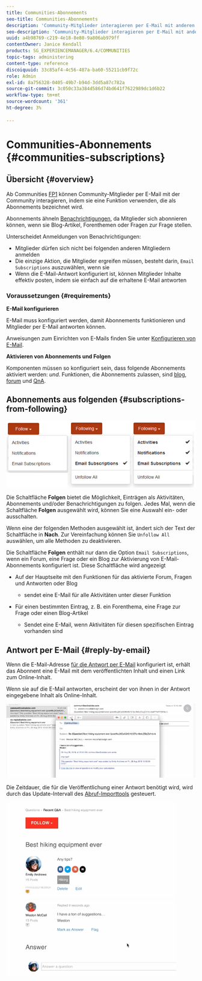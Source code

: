 ```yaml
---
title: Communities-Abonnements
seo-title: Communities-Abonnements
description: 'Community-Mitglieder interagieren per E-Mail mit anderen Mitgliedern '
seo-description: 'Community-Mitglieder interagieren per E-Mail mit anderen Mitgliedern '
uuid: a4b98769-c219-4e18-8e80-9a806ab979ff
contentOwner: Janice Kendall
products: SG_EXPERIENCEMANAGER/6.4/COMMUNITIES
topic-tags: administering
content-type: reference
discoiquuid: 33c85af4-4c56-487a-ba60-55211cb9f72c
role: Admin
exl-id: 8a756328-0405-49b7-b94d-3dd5a87c782a
source-git-commit: 3c050c33a384d586d74bd641f7622989dc1d6b22
workflow-type: tm+mt
source-wordcount: '361'
ht-degree: 3%

---
```


# Communities-Abonnements {#communities-subscriptions}

## Übersicht {#overview}

Ab Communities [FP1](deploy-communities.md#latestfeaturepack) können Community-Mitglieder per E-Mail mit der Community interagieren, indem sie eine Funktion verwenden, die als Abonnements bezeichnet wird.

Abonnements ähneln [Benachrichtigungen](notifications.md), da Mitglieder sich abonnieren können, wenn sie Blog-Artikel, Forenthemen oder Fragen zur Frage stellen.

Unterscheidet Anmeldungen von Benachrichtigungen:

* Mitglieder dürfen sich nicht bei folgenden anderen Mitgliedern anmelden
* Die einzige Aktion, die Mitglieder ergreifen müssen, besteht darin, `Email Subscriptions` auszuwählen, wenn sie
* Wenn die E-Mail-Antwort konfiguriert ist, können Mitglieder Inhalte effektiv posten, indem sie einfach auf die erhaltene E-Mail antworten

### Voraussetzungen {#requirements}

**E-Mail konfigurieren**

E-Mail muss konfiguriert werden, damit Abonnements funktionieren und Mitglieder per E-Mail antworten können.

Anweisungen zum Einrichten von E-Mails finden Sie unter [Konfigurieren von E-Mail](email.md).

**Aktivieren von Abonnements und Folgen**

Komponenten müssen so konfiguriert sein, dass folgende Abonnements aktiviert werden: *und*. Funktionen, die Abonnements zulassen, sind [blog](blog-feature.md), [forum](forum.md) und [QnA](working-with-qna.md).

## Abonnements aus folgenden {#subscriptions-from-following}

![chlimage_1-5](assets/chlimage_1-5.png)

Die Schaltfläche **Folgen** bietet die Möglichkeit, Einträgen als Aktivitäten, Abonnements und/oder Benachrichtigungen zu folgen. Jedes Mal, wenn die Schaltfläche **Folgen** ausgewählt wird, können Sie eine Auswahl ein- oder ausschalten.

Wenn eine der folgenden Methoden ausgewählt ist, ändert sich der Text der Schaltfläche in **Nach**. Zur Vereinfachung können Sie `Unfollow All` auswählen, um alle Methoden zu deaktivieren.

Die Schaltfläche **Folgen** enthält nur dann die Option `Email Subscriptions`, wenn ein Forum, eine Frage oder ein Blog zur Aktivierung von E-Mail-Abonnements konfiguriert ist. Diese Schaltfläche wird angezeigt

* Auf der Hauptseite mit den Funktionen für das aktivierte Forum, Fragen und Antworten oder Blog

   * sendet eine E-Mail für alle Aktivitäten unter dieser Funktion

* Für einen bestimmten Eintrag, z. B. ein Forenthema, eine Frage zur Frage oder einen Blog-Artikel

   * Sendet eine E-Mail, wenn Aktivitäten für diesen spezifischen Eintrag vorhanden sind

## Antwort per E-Mail {#reply-by-email}

Wenn die E-Mail-Adresse [für die Antwort per E-Mail](email.md#configure-polling-importer) konfiguriert ist, erhält das Abonnent eine E-Mail mit dem veröffentlichten Inhalt und einen Link zum Online-Inhalt.

Wenn sie auf die E-Mail antworten, erscheint der von ihnen in der Antwort eingegebene Inhalt als Online-Inhalt.

![chlimage_1-6](assets/chlimage_1-6.png)

Die Zeitdauer, die für die Veröffentlichung einer Antwort benötigt wird, wird durch das Update-Intervall des [Abruf-Importtools](email.md#configure-polling-importer) gesteuert.

![chlimage_1-7](assets/chlimage_1-7.png)
